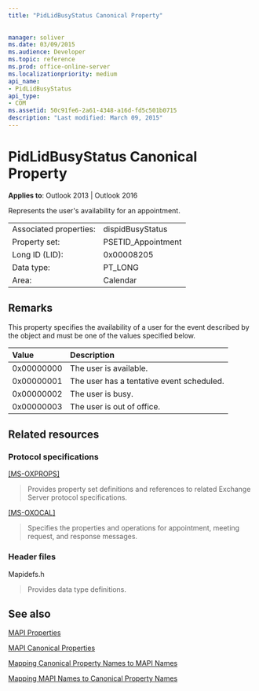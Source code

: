 ```yaml
---
title: "PidLidBusyStatus Canonical Property"
 
 
manager: soliver
ms.date: 03/09/2015
ms.audience: Developer
ms.topic: reference
ms.prod: office-online-server
ms.localizationpriority: medium
api_name:
- PidLidBusyStatus
api_type:
- COM
ms.assetid: 50c91fe6-2a61-4348-a16d-fd5c501b0715
description: "Last modified: March 09, 2015"
---
```


# PidLidBusyStatus Canonical Property

  
  
**Applies to**: Outlook 2013 | Outlook 2016 
  
Represents the user's availability for an appointment.
  
|||
|:-----|:-----|
|Associated properties:  <br/> |dispidBusyStatus  <br/> |
|Property set:  <br/> |PSETID_Appointment  <br/> |
|Long ID (LID):  <br/> |0x00008205  <br/> |
|Data type:  <br/> |PT_LONG  <br/> |
|Area:  <br/> |Calendar  <br/> |
   
## Remarks

This property specifies the availability of a user for the event described by the object and must be one of the values specified below.
  
|**Value**|**Description**|
|:-----|:-----|
|0x00000000  <br/> |The user is available.  <br/> |
|0x00000001  <br/> |The user has a tentative event scheduled.  <br/> |
|0x00000002  <br/> |The user is busy.  <br/> |
|0x00000003  <br/> |The user is out of office.  <br/> |
   
## Related resources

### Protocol specifications

[[MS-OXPROPS]](https://msdn.microsoft.com/library/f6ab1613-aefe-447d-a49c-18217230b148%28Office.15%29.aspx)
  
> Provides property set definitions and references to related Exchange Server protocol specifications.
    
[[MS-OXOCAL]](https://msdn.microsoft.com/library/09861fde-c8e4-4028-9346-e7c214cfdba1%28Office.15%29.aspx)
  
> Specifies the properties and operations for appointment, meeting request, and response messages.
    
### Header files

Mapidefs.h
  
> Provides data type definitions.
    
## See also



[MAPI Properties](mapi-properties.md)
  
[MAPI Canonical Properties](mapi-canonical-properties.md)
  
[Mapping Canonical Property Names to MAPI Names](mapping-canonical-property-names-to-mapi-names.md)
  
[Mapping MAPI Names to Canonical Property Names](mapping-mapi-names-to-canonical-property-names.md)

